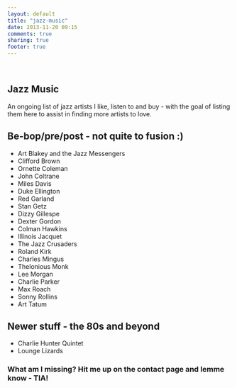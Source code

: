 ```yaml
---
layout: default
title: "jazz-music"
date: 2013-11-20 09:15
comments: true
sharing: true
footer: true
---
```

<br />
<h2>Jazz Music</h2>

An ongoing list of jazz artists I like, listen to and buy - with the goal of listing them here to assist in finding more artists to love.

## Be-bop/pre/post - not quite to fusion :)
* Art Blakey and the Jazz Messengers
* Clifford Brown
* Ornette Coleman
* John Coltrane 
* Miles Davis
* Duke Ellington
* Red Garland
* Stan Getz
* Dizzy Gillespe
* Dexter Gordon
* Colman Hawkins
* Illinois Jacquet
* The Jazz Crusaders
* Roland Kirk
* Charles Mingus
* Thelonious Monk
* Lee Morgan
* Charlie Parker
* Max Roach
* Sonny Rollins
* Art Tatum

## Newer stuff - the 80s and beyond
* Charlie Hunter Quintet
* Lounge Lizards

### What am I missing? Hit me up on the contact page and lemme know - TIA!
